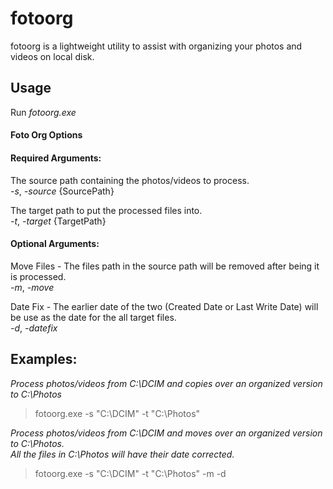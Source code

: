 # fotoorg
fotoorg is a lightweight utility to assist with organizing your photos and videos on local disk.

## Usage
Run *fotoorg.exe*

#### Foto Org Options

#### Required Arguments:

The source path containing the photos/videos to process.   
        *-s*, *-source* {SourcePath}  
  
The target path to put the processed files into.  
        *-t*, *-target* {TargetPath}  
  
#### Optional Arguments:  
Move Files - The files path in the source path will be removed after being it is processed.  
        *-m*, *-move*  
  
Date Fix - The earlier date of the two (Created Date or Last Write Date) will be use as the date for the all target files.  
        *-d*, *-datefix*  
        


## Examples:

*Process photos/videos from C:\DCIM and copies over an organized version to C:\Photos*
> fotoorg.exe -s "C:\DCIM" -t "C:\Photos"  

*Process photos/videos from C:\DCIM and moves over an organized version to C:\Photos.   
All the files in C:\Photos will have their date corrected.*  
> fotoorg.exe -s "C:\DCIM" -t "C:\Photos" -m -d
